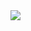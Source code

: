 <img src="https://user-images.githubusercontent.com/1047259/145769154-2bc9c168-27a4-4337-bc77-6549043c6447.jpg" style="max-width:100%;height:auto;"> 
